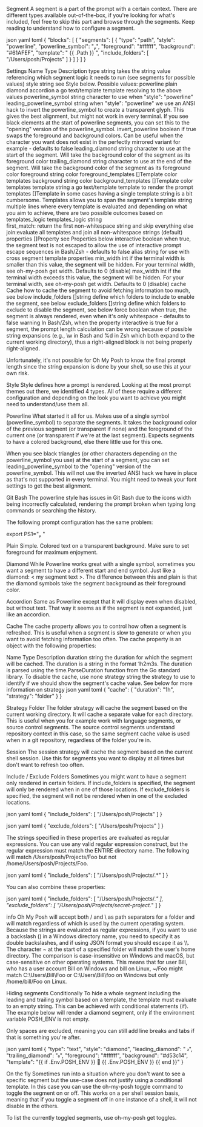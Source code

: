 Segment
A segment is a part of the prompt with a certain context. There are different types available out-of-the-box, if you're looking for what's included, feel free to skip this part and browse through the segments. Keep reading to understand how to configure a segment.

json
yaml
toml
{
  "blocks": [
    {
      "segments": [
        {
          "type": "path",
          "style": "powerline",
          "powerline_symbol": "",
          "foreground": "#ffffff",
          "background": "#61AFEF",
          "template": " {{ .Path }} ",
          "include_folders": [
            "/Users/posh/Projects"
          ]
        }
      ]
    }
  ]
}

Settings
Name	Type	Description
type	string	takes the string value referencing which segment logic it needs to run (see segments for possible values)
style	string	see Style below. Possible values:
powerline
plain
diamond
accordion
a go text/template template resolving to the above values
powerline_symbol	string	character to use when "style": "powerline"
leading_powerline_symbol	string	when "style": "powerline" we use an ANSI hack to invert the powerline_symbol to create a transparent glyph. This gives the best alignment, but might not work in every terminal. If you see black elements at the start of powerline segments, you can set this to the "opening" version of the powerline_symbol.
invert_powerline	boolean	if true swaps the foreground and background colors. Can be useful when the character you want does not exist in the perfectly mirrored variant for example - defaults to false
leading_diamond	string	character to use at the start of the segment. Will take the background color of the segment as its foreground color
trailing_diamond	string	character to use at the end of the segment. Will take the background color of the segment as its foreground color
foreground	string	color
foreground_templates	[]Template	color templates
background	string	color
background_templates	[]Template	color templates
template	string	a go text/template template to render the prompt
templates	[]Template	in some cases having a single template string is a bit cumbersome. Templates allows you to span the segment's template string multiple lines where every template is evaluated and depending on what you aim to achieve, there are two possible outcomes based on templates_logic
templates_logic	string	
first_match: return the first non-whitespace string and skip everything else
join:evaluate all templates and join all non-whitespace strings (default)
properties	[]Property	see Properties below
interactive	boolean	when true, the segment text is not escaped to allow the use of interactive prompt escape sequences in Bash/Zsh - defaults to false
alias	string	for use with cross segment template properties
min_width	int	if the terminal width is smaller than this value, the segment will be hidden. For your terminal width, see oh-my-posh get width. Defaults to 0 (disable)
max_width	int	if the terminal width exceeds this value, the segment will be hidden. For your terminal width, see oh-my-posh get width. Defaults to 0 (disable)
cache	Cache	how to cache the segment to avoid fetching information too much, see below
include_folders	[]string	define which folders to include to enable the segment, see below
exclude_folders	[]string	define which folders to exclude to disable the segment, see below
force	boolean	when true, the segment is always rendered, even when it's only whitespace - defaults to false
warning
In Bash/Zsh, when the property interactive is true for a segment, the prompt length calculation can be wrong because of possible string expansions (e.g., \w in Bash and %d in Zsh which both expand to the current working directory), thus a right-aligned block is not being properly right-aligned.

Unfortunately, it's not possible for Oh My Posh to know the final prompt length since the string expansion is done by your shell, so use this at your own risk.

Style
Style defines how a prompt is rendered. Looking at the most prompt themes out there, we identified 4 types. All of these require a different configuration and depending on the look you want to achieve you might need to understand/use them all.

Powerline
What started it all for us. Makes use of a single symbol (powerline_symbol) to separate the segments. It takes the background color of the previous segment (or transparent if none) and the foreground of the current one (or transparent if we're at the last segment). Expects segments to have a colored background, else there little use for this one.

When you see black triangles (or other characters depending on the powerline_symbol you use) at the start of a segment, you can set leading_powerline_symbol to the "opening" version of the powerline_symbol. This will not use the inverted ANSI hack we have in place as that's not supported in every terminal. You might need to tweak your font settings to get the best alignment.

Git Bash
The powerline style has issues in Git Bash due to the icons width being incorrectly calculated, rendering the prompt broken when typing long commands or searching the history.

The following prompt configuration has the same problem:

export PS1=" "

Plain
Simple. Colored text on a transparent background. Make sure to set foreground for maximum enjoyment.

Diamond
While Powerline works great with a single symbol, sometimes you want a segment to have a different start and end symbol. Just like a diamond: < my segment text >. The difference between this and plain is that the diamond symbols take the segment background as their foreground color.

Accordion
Same as Powerline except that it will display even when disabled, but without text. That way it seems as if the segment is not expanded, just like an accordion.

Cache
The cache property allows you to control how often a segment is refreshed. This is useful when a segment is slow to generate or when you want to avoid fetching information too often. The cache property is an object with the following properties:

Name	Type	Description
duration	string	the duration for which the segment will be cached. The duration is a string in the format 1h2m3s. The duration is parsed using the time.ParseDuration function from the Go standard library. To disable the cache, use none
strategy	string	the strategy to use to identify if we should show the segment's cache value. See below for more information on strategy
json
yaml
toml
{
  "cache": {
    "duration": "1h",
    "strategy": "folder"
  }
}

Strategy
Folder
The folder strategy will cache the segment based on the current working directory. It will cache a separate value for each directory. This is useful when you for example work with language segments, or source control segments. The source control segments understand repository context in this case, so the same segment cache value is used when in a git repository, regardless of the folder you're in.

Session
The session strategy will cache the segment based on the current shell session. Use this for segments you want to display at all times but don't want to refresh too often.

Include / Exclude Folders
Sometimes you might want to have a segment only rendered in certain folders. If include_folders is specified, the segment will only be rendered when in one of those locations. If exclude_folders is specified, the segment will not be rendered when in one of the excluded locations.

json
yaml
toml
{
  "include_folders": [
    "/Users/posh/Projects"
  ]
}

json
yaml
toml
{
  "exclude_folders": [
    "/Users/posh/Projects"
  ]
}

The strings specified in these properties are evaluated as regular expressions. You can use any valid regular expression construct, but the regular expression must match the ENTIRE directory name. The following will match /Users/posh/Projects/Foo but not /home/Users/posh/Projects/Foo.

json
yaml
toml
{
  "include_folders": [
    "/Users/posh/Projects/.*"
  ]
}

You can also combine these properties:

json
yaml
toml
{
  "include_folders": [
    "/Users/posh/Projects/.*"
  ],
  "exclude_folders": [
    "/Users/posh/Projects/secret-project.*"
  ]
}

info
Oh My Posh will accept both / and \ as path separators for a folder and will match regardless of which is used by the current operating system.
Because the strings are evaluated as regular expressions, if you want to use a backslash (\) in a Windows directory name, you need to specify it as double backslashes, and if using JSON format you should escape it as \\\\.
The character ~ at the start of a specified folder will match the user's home directory.
The comparison is case-insensitive on Windows and macOS, but case-sensitive on other operating systems.
This means that for user Bill, who has a user account Bill on Windows and bill on Linux, ~/Foo might match C:\Users\Bill\Foo or C:\Users\Bill\foo on Windows but only /home/bill/Foo on Linux.

Hiding segments
Conditionally
To hide a whole segment including the leading and trailing symbol based on a template, the template must evaluate to an empty string. This can be achieved with conditional statements (if). The example below will render a diamond segment, only if the environment variable POSH_ENV is not empty.

Only spaces are excluded, meaning you can still add line breaks and tabs if that is something you're after.

json
yaml
toml
{
  "type": "text",
  "style": "diamond",
  "leading_diamond": " ",
  "trailing_diamond": "",
  "foreground": "#ffffff",
  "background": "#d53c14",
  "template": "{{ if .Env.POSH_ENV }}  {{ .Env.POSH_ENV }} {{ end }}"
}

On the fly
Sometimes run into a situation where you don't want to see a specific segment but the use-case does not justify using a conditional template. In this case you can use the oh-my-posh toggle <type> command to toggle the segment on or off. This works on a per shell session basis, meaning that if you toggle a segment off in one instance of a shell, it will not disable in the others.

To list the currently toggled segments, use oh-my-posh get toggles.